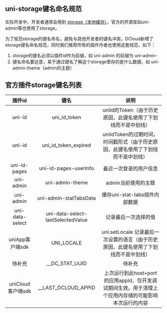## uni-storage键名命名规范

实际开发中，开发者通常会用到 [storage（本地缓存）](https://uniapp.dcloud.net.cn/api/storage/storage.html)，官方的开源库如uni-admin等也使用了storage。

为了规范storage的键名命名，避免与其他开发者的键名冲突，DCloud新增了storage键名命名规范，同时我们推荐所有的插件作者也使用这套规范，如下：

1. storage的键名必须以插件id作为前缀，如 uni-admin 的前缀为 uni-admin-
2. 键名命名要达意，易于通过键名了解这个storage里存的是什么数据，如 uni-admin-theme（admin的主题）

## 官方插件storage键名列表

|插件id							| 键名															| 说明																																																|
| :------:					| :------------------:							| :------------------:																																								|
| uni-id						| uni_id_token											| uniId的Token（由于历史原因，此键名使用了下划线而不是中划线）																				|
| uni-id						| uni_id_token_expired							| uniIdToken的过期时间，时间戳形式（由于历史原因，此键名使用了下划线而不是中划线）										|
| uni-id-pages			| uni-id-pages-userInfo							| 最近一次登录的用户信息																																							|
| uni-admin					| uni-admin-theme										| admin当前使用的主题																																									|
| uni-admin					| uni-admin-statTabsData						| 缓存uni-stat-tabs组件内部数据																																				|
| uni-data-select		| uni-data-select-lastSelectedValue	| 记录最后一次选择的值																																								|
| uniApp客户端sdk		| UNI_LOCALE												| uni.setLocale 记录最后一次设置的语言（由于历史原因，此键名使用了下划线而不是中划线）								|
| 待补充						| __DC_STAT_UUID										| 待补充																																															|
| uniCloud客户端sdk	| __LAST_DCLOUD_APPID								| 上次运行到此host+port的应用appId，仅开发调试期间生效。用于清理上个应用内存储的可能影响本次运行的内容|



